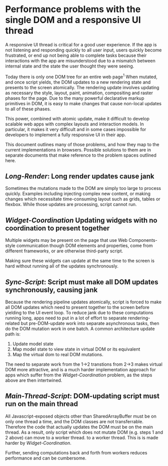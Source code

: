 # Performance problems with the single DOM and a responsive UI thread

A responsive UI thread is critical for a good user experience. If
the app is not listening and responding quickly to all user input,
users quickly become frustrated, or end up not being able to complete
tasks because their interactions with the app are misunderstood due
to a mismatch between internal state and the state the user thought
they were seeing.

Today there is only one DOM tree for an entire web page<sup>1</sup>
When mutated, and once script yields, the DOM updates to a new
rendering state and presents to the screen atomically.  The rendering
update involves updating as necessary the style, layout, paint,
animation, compositing and raster phases for the page. Due to the
many powerful declarative markup primitives in DOM, it is easy to make
changes that cause non-local updates to all of these phases.

This power, combined with atomic update, make it difficult to develop
scalable web apps with complex layouts and interaction models. In
particular, it makes it very difficult and in some cases impossible
for developers to implement a fully responsive UI in their app.


This document outlines many of those problems, and how they map
to the current implementations in browsers. Possible solutions
to them are in separate documents that make reference to the problem
spaces outlined here.

## *Long-Render*: Long render updates cause jank

Sometimes the mutations made to the DOM are simply too large to
process quickly. Examples including injecting complex new content,
or making changes which necessitate time-consuming layout such as
grids, tables or flexbox. While those updates are processing,
script cannot run.

## *Widget-Coordination* Updating widgets with no coordination to present together

Multiple widgets may be present on the page that use Web Components-
style communication though DOM elements and properties, come from
different frameworks, or are otherwise third-party script.

Making sure these widgets can update at the same time to the screen
is hard without running all of the updates synchronously.

## *Sync-Script*: Script must make all DOM updates synchronously, causing jank

Because the rendering pipeline updates atomically, script is forced
to make all DOM updates which need to present together to the
screen before yielding to the UI event loop. To reduce jank due
to these computations running long, apps need to put in a lot of
effort to separate rendering-related but pre-DOM-update work into
separate asynchronous tasks, then do the DOM mutation work in one
batch. A common architecture update path is:

1. Update model state
2. Map model state to view state in virtual DOM or its equivalent
3. Map the virtual dom to real DOM mutations.

The need to separate work from the 1->2 transtions from 2->3 makes
virtual DOM more attractive, and is a much harder implementation 
approach for apps which suffer from the *Widget-Coordination* problem,
as the steps above are then intertwined.

## *Main-Thread-Script*: DOM-updating script must run on the main thread

All Javascript-exposed objects other than SharedArrayBuffer must be on
only one thread a time, and the DOM classes are not transferrable.
Therefore the code that actually updates the DOM must be on the main
thread. As a result, only script which does not mutate DOM (e.g. steps
1 and 2 above) can move to a worker thread. to a worker thread. This
is is made harder by *Widget-Coordination*.

Further, sending computations back and forth from workers reduces
performance and can be cumbersome.





